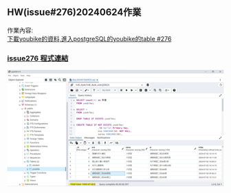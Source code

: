 ## HW(issue#276)20240624作業
作業內容:  
[下載youbike的資料,進入postgreSQL的youbike的table #276](https://github.com/roberthsu2003/__11304_python_2024_tvdi__/issues/276)

### [issue276 程式連結](https://github.com/kalmiavicky/vicky_window/blob/main/homework/issue276/lesson.py)

![YouBike2.0 臺北市公共自行車即時資訊](./102623.png)